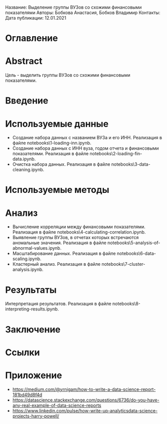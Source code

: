 Название: Выделение группы ВУЗов со схожими финансовыми показателями
Авторы: Бобкова Анастасия, Бобков Владимир
Контакты: 
Дата публикации: 12.01.2021

# Оглавление

# Abstract
Цель - выделить группы ВУЗов со схожими финансовыми показателями.

# Введение

# Используемые данные
- Создание набора данных с названием ВУЗа и его ИНН. Реализация в файле notebooks\1-loading-inn.ipynb.
- Создание набора данных с ИНН вуза, годом отчета и финансовыми показателями. Реализация в файле notebooks\2-loading-fin-data.ipynb.
- Очистка набора данных. Реализация в файле notebooks\3-data-cleaning.ipynb.

# Используемые методы

# Анализ
- Вычисление корреляции между финансовыми показателями. Реализация в файле notebooks\4-calculating-correlation.ipynb.
- Выявление группы ВУЗов, в отчетах которых встречаются аномальные значения. Реализация в файле notebooks\5-analysis-of-abnormal-values.ipynb.
- Масштабирование данных. Реализация в файле notebooks\6-data-scaling.ipynb.
- Кластерный анализ. Реализация в файле notebooks\7-cluster-analysis.ipynb.

# Результаты
Интерпретация результатов. Реализация в файле notebooks\8-interpreting-results.ipynb.

# Заключение

# Ссылки

# Приложение
- https://medium.com/@yrnigam/how-to-write-a-data-science-report-181bd49d8f4d
- https://datascience.stackexchange.com/questions/6736/do-you-have-any-real-example-of-data-science-reports
- https://www.linkedin.com/pulse/how-write-up-analyticsdata-science-projects-harry-powell/
